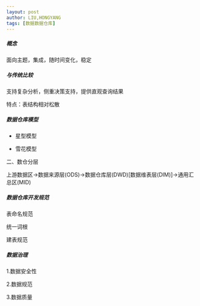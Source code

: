 ```yaml
---
layout: post
author: LIU,HONGYANG
tags: [数据数据仓库]
---
```



##### 概念

面向主题，集成，随时间变化，稳定

##### 与传统比较

支持复杂分析，侧重决策支持，提供直观查询结果

特点：表结构相对松散

##### 数据仓库模型

- 星型模型

- 雪花模型


二、数仓分层

上游数据区->数据来源层(ODS)->数据仓库层(DWD)[数据维表层(DIM)]->通用汇总区(MID)



##### 数据仓库开发规范


表命名规范

统一词根

建表规范

##### 数据治理

1.数据安全性

2.数据规范

3.数据质量





